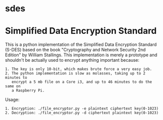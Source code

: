 sdes
====

Simplified Data Encryption Standard
====

This is a python implementation of the Simplified Data Encryption Standard
(S-DES) based on the book "Cryptography and Network Security 2nd Edition" by
William Stallings. 
This implementation is merely a prototype and shouldn't be actually used to
encrypt anything important because:
    
    1. The key is only 10-bit, which makes brute force a very easy job.
    2. The python implementation is slow as molasses, taking up to 2 minutes to
       encrypt a 5 mb file on a Core i3, and up to 46 minutes to do the same on
       a Raspberry Pi.

Usage:
    
    1. Encryption: ./file_encryptor.py -e plaintext ciphertext key(0-1023)
    2. Decryption: ./file_encryptor.py -d ciphertext plaintext key(0-1023)
